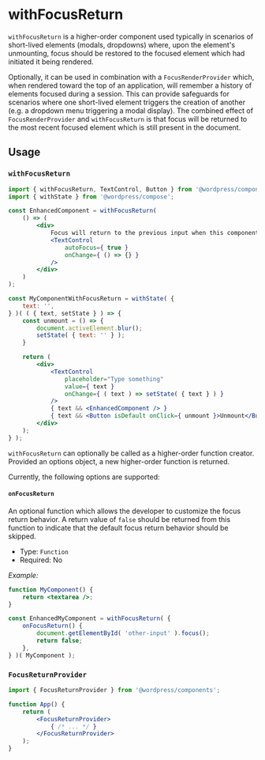 # withFocusReturn

`withFocusReturn` is a higher-order component used typically in scenarios of short-lived elements (modals, dropdowns) where, upon the element's unmounting, focus should be restored to the focused element which had initiated it being rendered.

Optionally, it can be used in combination with a `FocusRenderProvider` which, when rendered toward the top of an application, will remember a history of elements focused during a session. This can provide safeguards for scenarios where one short-lived element triggers the creation of another (e.g. a dropdown menu triggering a modal display). The combined effect of `FocusRenderProvider` and `withFocusReturn` is that focus will be returned to the most recent focused element which is still present in the document.

## Usage

### `withFocusReturn`

```jsx
import { withFocusReturn, TextControl, Button } from '@wordpress/components';
import { withState } from '@wordpress/compose';

const EnhancedComponent = withFocusReturn(
	() => (
		<div>
			Focus will return to the previous input when this component is unmounted
			<TextControl
				autoFocus={ true }
				onChange={ () => {} }
			/>
		</div>
	)
);

const MyComponentWithFocusReturn = withState( {
	text: '',
} )( ( { text, setState } ) => {
	const unmount = () => {
		document.activeElement.blur();
		setState( { text: '' } );
	}

	return (
		<div>
			<TextControl
				placeholder="Type something"
				value={ text }
				onChange={ ( text ) => setState( { text } ) }
			/>
			{ text && <EnhancedComponent /> }
			{ text && <Button isDefault onClick={ unmount }>Unmount</Button> }
		</div>
	);
} ); 
```

`withFocusReturn` can optionally be called as a higher-order function creator. Provided an options object, a new higher-order function is returned.

Currently, the following options are supported:

#### `onFocusReturn`

An optional function which allows the developer to customize the focus return behavior. A return value of `false` should be returned from this function to indicate that the default focus return behavior should be skipped.

- Type: `Function`
- Required: No

_Example:_

```jsx
function MyComponent() {
	return <textarea />;
}

const EnhancedMyComponent = withFocusReturn( {
	onFocusReturn() {
		document.getElementById( 'other-input' ).focus();
		return false;
	},
} )( MyComponent );
```

### `FocusReturnProvider`

```jsx
import { FocusReturnProvider } from '@wordpress/components';

function App() {
	return (
		<FocusReturnProvider>
			{ /* ... */ }
		</FocusReturnProvider>
	);
}
```

